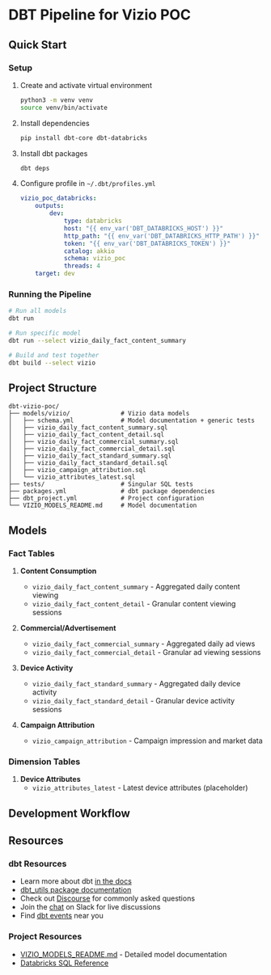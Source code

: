 # DBT Pipeline for Vizio POC

## Quick Start

### Setup

1. Create and activate virtual environment
    ```bash
    python3 -m venv venv
    source venv/bin/activate
    ```

2. Install dependencies
    ```bash
    pip install dbt-core dbt-databricks
    ```

3. Install dbt packages
    ```bash
    dbt deps
    ```

4. Configure profile in `~/.dbt/profiles.yml`
    ```yaml
    vizio_poc_databricks:
        outputs:
            dev:
                type: databricks
                host: "{{ env_var('DBT_DATABRICKS_HOST') }}"
                http_path: "{{ env_var('DBT_DATABRICKS_HTTP_PATH') }}"
                token: "{{ env_var('DBT_DATABRICKS_TOKEN') }}"
                catalog: akkio
                schema: vizio_poc
                threads: 4
        target: dev 
    ```

### Running the Pipeline

```bash
# Run all models
dbt run

# Run specific model
dbt run --select vizio_daily_fact_content_summary

# Build and test together
dbt build --select vizio
```

## Project Structure

```
dbt-vizio-poc/
├── models/vizio/              # Vizio data models
│   ├── schema.yml             # Model documentation + generic tests
│   ├── vizio_daily_fact_content_summary.sql
│   ├── vizio_daily_fact_content_detail.sql
│   ├── vizio_daily_fact_commercial_summary.sql
│   ├── vizio_daily_fact_commercial_detail.sql
│   ├── vizio_daily_fact_standard_summary.sql
│   ├── vizio_daily_fact_standard_detail.sql
│   ├── vizio_campaign_attribution.sql
│   └── vizio_attributes_latest.sql
├── tests/                     # Singular SQL tests
├── packages.yml               # dbt package dependencies
├── dbt_project.yml            # Project configuration
└── VIZIO_MODELS_README.md     # Model documentation

```

## Models

### Fact Tables

1. **Content Consumption**
   - `vizio_daily_fact_content_summary` - Aggregated daily content viewing
   - `vizio_daily_fact_content_detail` - Granular content viewing sessions

2. **Commercial/Advertisement**
   - `vizio_daily_fact_commercial_summary` - Aggregated daily ad views
   - `vizio_daily_fact_commercial_detail` - Granular ad viewing sessions

3. **Device Activity**
   - `vizio_daily_fact_standard_summary` - Aggregated daily device activity
   - `vizio_daily_fact_standard_detail` - Granular device activity sessions

4. **Campaign Attribution**
   - `vizio_campaign_attribution` - Campaign impression and market data

### Dimension Tables

1. **Device Attributes**
   - `vizio_attributes_latest` - Latest device attributes (placeholder)

## Development Workflow

## Resources

### dbt Resources
- Learn more about dbt [in the docs](https://docs.getdbt.com/docs/introduction)
- [dbt_utils package documentation](https://github.com/dbt-labs/dbt-utils)
- Check out [Discourse](https://discourse.getdbt.com/) for commonly asked questions
- Join the [chat](https://community.getdbt.com/) on Slack for live discussions
- Find [dbt events](https://events.getdbt.com) near you

### Project Resources
- [VIZIO_MODELS_README.md](VIZIO_MODELS_README.md) - Detailed model documentation
- [Databricks SQL Reference](https://docs.databricks.com/sql/language-manual/index.html)